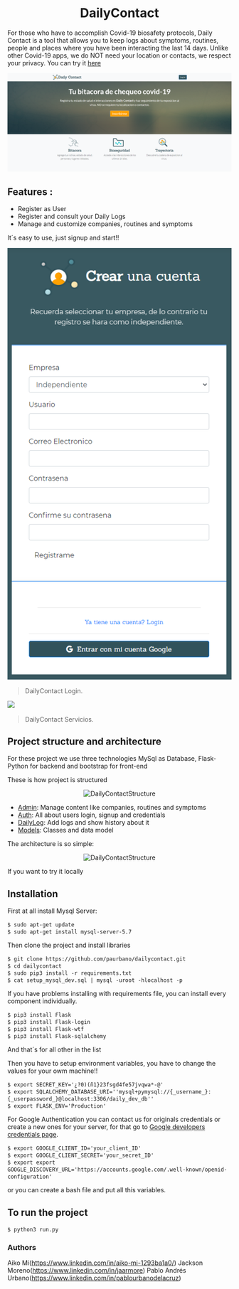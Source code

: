 <h1 align="center">DailyContact</h1>

For those who have to accomplish Covid-19 biosafety protocols, Daily Contact is a tool that allows you to keep logs about symptoms, routines, people and places where you have been interacting the last 14 days. Unlike other Covid-19 apps, we do NOT need your location or contacts, we respect your privacy. You can try it [here](http://35.185.87.254/)

<p align="center">
  <img src="https://github.com/paurbano/dailycontact/blob/master/app/static/dist/img/landing.png"
       alt="DailyContact"
  />
</p>

## Features :

- Register as User
- Register and consult your Daily Logs
- Manage and customize companies, routines and symptoms

It´s easy to use, just signup and start!!

![](https://github.com/paurbano/dailycontact/blob/master/app/static/dist/img/signup.PNG)
> DailyContact Login.

![](https://github.com/paurbano/dailycontact/tree/master/app/static/dist/img/servicios.png)
> DailyContact Servicios.

## Project structure and architecture

For these project we use three technologies MySql as Database, Flask-Python for backend and bootstrap for front-end

These is how project is structured
<p align="center">
  <img src="https://github.com/paurbano/dailycontact/tree/master/app/static/dist/img/stucture.png"
       alt="DailyContactStructure"
  />
</p>

- [Admin](https://github.com/paurbano/dailycontact/tree/master/app/admin): Manage content like companies, routines and symptoms 
- [Auth](https://github.com/paurbano/dailycontact/tree/master/app/auth): All about users login, signup and credentials
- [DailyLog](https://github.com/paurbano/dailycontact/tree/master/app/dailylog): Add logs and show history about it
- [Models](https://github.com/paurbano/dailycontact/tree/master/app/models): Classes and data model

The architecture is so simple:
<p align="center">
  <img src="https://github.com/paurbano/dailycontact/tree/master/app/static/dist/img/architecture.png"
       alt="DailyContactStructure"
  />
</p>

If you want to try it locally

## Installation

First at all install Mysql Server:

    $ sudo apt-get update
    $ sudo apt-get install mysql-server-5.7

Then clone the project and install libraries

    $ git clone https://github.com/paurbano/dailycontact.git
    $ cd dailycontact
    $ sudo pip3 install -r requirements.txt
    $ cat setup_mysql_dev.sql | mysql -uroot -hlocalhost -p

If you have problems installing with requirements file, you can install every component individually.

    $ pip3 install Flask
    $ pip3 install Flask-login
    $ pip3 install Flask-wtf
    $ pip3 install Flask-sqlalchemy

And that´s for all other in the list

Then you have to setup environment variables, you have to change the values for your owm machine!!

    $ export SECRET_KEY='¿?0)(ñ1}23fsgd4fe57jvqwa*-@'
    $ export SQLALCHEMY_DATABASE_URI=''mysql+pymysql://{_username_}:{_userpassword_}@localhost:3306/daily_dev_db''
    $ export FLASK_ENV='Production'
 
 For Google Authentication you can contact us for originals credentials or create a new ones for your server, for that go to [Google developers credentials page](https://console.developers.google.com/apis/credentials).

    $ export GOOGLE_CLIENT_ID='your_client_ID'
    $ export GOOGLE_CLIENT_SECRET='your_secret_ID'
    $ export export GOOGLE_DISCOVERY_URL='https://accounts.google.com/.well-known/openid-configuration'

or you can create a bash file and put all this variables.

## To run the project

    $ python3 run.py

### Authors
Aiko Mi(https://www.linkedin.com/in/aiko-mi-1293ba1a0/)
Jackson Moreno(https://www.linkedin.com/in/jaarmore)
Pablo Andrés Urbano(https://www.linkedin.com/in/pablourbanodelacruz)
